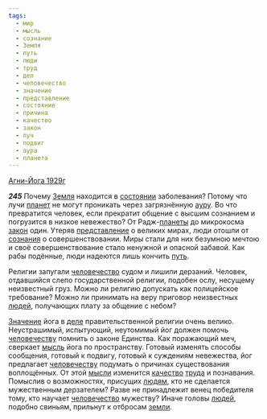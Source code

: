 ```yaml
---
tags:
  - мир
  - мысль
  - сознание
  - Земля
  - путь
  - люди
  - труд
  - дел
  - человечество
  - значение
  - представление
  - состояние
  - причина
  - качество
  - закон
  - луч
  - подвиг
  - аура
  - планета
---
```


[Агни-Йога 1929г](https://127.0.0.1:4002/agni/1929)

___245___
Почему [Земля](../../../tags/#Земля) находится в [состоянии](../../../tags/#состояние) заболевания? Потому что лучи [планет](../../../tags/#планета) не могут проникать через загрязнённую [ауру](../../../tags/#аура). Во что превратится человек, если прекратит общение с высшим сознанием и погрузится в низкое невежество? От Радж-[планеты](../../../tags/#планета) до микрокосма [закон](../../../tags/#закон) один. Утеряв [представление](../../../tags/#представление) о великих мирах, люди отошли от [сознания](../../../tags/#сознание) о совершенствовании. Миры стали для них безумною мечтою и своё совершенствование стало ненужной и опасной забавой. Как рабы подённые, люди надеются лишь кончить [путь](../../../tags/#путь).   

Религии запугали [человечество](../../../tags/#человечество) судом и лишили дерзаний. Человек, отдавшийся слепо государственной религии, подобен ослу, несущему неизвестный груз. Можно ли религию допускать как полицейское требование? Можно ли принимать на веру приговор неизвестных [людей](../../../tags/#люди), получающих плату за общение с небом?   

[Значение](../../../tags/#значение) йога в [деле](../../../tags/#дел) правительственной религии очень велико. Неустрашимый, испытующий, неутомимый йог должен помочь [человечеству](../../../tags/#человечество) помнить о законе Единства. Как поражающий меч, сверкает [мысль](../../../tags/#мысль) йога по пространству. Готовый изменять способы сообщения, готовый к подвигу, готовый к суждениям невежества, йог предлагает [человечеству](../../../tags/#человечество) подумать о причинах существования воплощённых. От этой [мысли](../../../tags/#мысль) изменится [качество](../../../tags/#качество) [труда](../../../tags/#труд) и познавания. Помыслив о возможностях, присущих [людям](../../../tags/#люди), кто не сделается мужественным дерзателем? Разве не принадлежит венец победителя тому, кто научает [человечество](../../../tags/#человечество) мужеству? Иначе головы [людей](../../../tags/#люди), подобно свиньям, прильнут к отбросам [земли](../../../tags/#Земля).